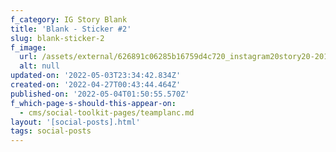 ```yaml
---
f_category: IG Story Blank
title: 'Blank - Sticker #2'
slug: blank-sticker-2
f_image:
  url: /assets/external/626891c06285b16759d4c720_instagram20story20-2016.jpg
  alt: null
updated-on: '2022-05-03T23:34:42.834Z'
created-on: '2022-04-27T00:43:44.464Z'
published-on: '2022-05-04T01:50:55.570Z'
f_which-page-s-should-this-appear-on:
  - cms/social-toolkit-pages/teamplanc.md
layout: '[social-posts].html'
tags: social-posts
---
```



